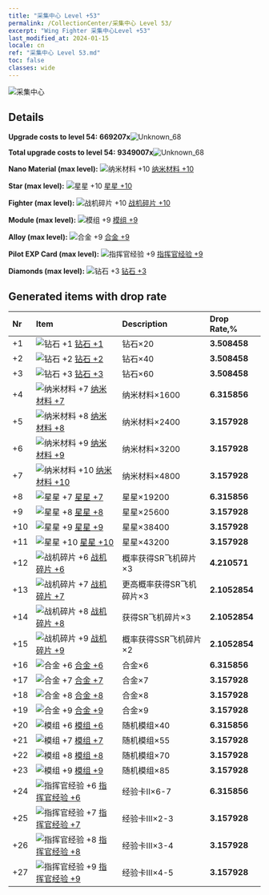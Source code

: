 ```yaml
---
title: "采集中心 Level +53"
permalink: /CollectionCenter/采集中心 Level 53/
excerpt: "Wing Fighter 采集中心Level +53"
last_modified_at: 2024-01-15
locale: cn
ref: "采集中心 Level 53.md"
toc: false
classes: wide
---
```



  ![采集中心](/images/bh_img6.png)

## Details

 **Upgrade costs to level 54:** **669207x**![Unknown_68](/images/item/bh_img25_p.png)

 **Total upgrade costs to level 54:** **9349007x**![Unknown_68](/images/item/bh_img25_p.png)

 **Nano Material (max level):** ![纳米材料 +10](/images/cc/CC_纳米材料_6_p.png) [纳米材料 +10](/cn/CollectionCenter/纳米材料_10/)

 **Star (max level):** ![星星 +10](/images/cc/CC_星星_6_p.png) [星星 +10](/cn/CollectionCenter/星星_10/)

 **Fighter (max level):** ![战机碎片 +10](/images/cc/CC_战机碎片_6_p.png) [战机碎片 +10](/cn/CollectionCenter/战机碎片_10/)

 **Module (max level):** ![模组 +9](/images/cc/CC_模组_6_p.png) [模组 +9](/cn/CollectionCenter/模组_9/)

 **Alloy (max level):** ![合金 +9](/images/cc/CC_合金_6_p.png) [合金 +9](/cn/CollectionCenter/合金_9/)

 **Pilot EXP Card (max level):** ![指挥官经验 +9](/images/cc/CC_指挥官经验_6_p.png) [指挥官经验 +9](/cn/CollectionCenter/指挥官经验_9/)

 **Diamonds (max level):** ![钻石 +3](/images/cc/CC_钻石_3_p.png) [钻石 +3](/cn/CollectionCenter/钻石_3/)

## Generated items with drop rate

  |  Nr |     Item   |    Description   |  Drop Rate,% |
  |:----|:-----------|:-----------------|:-------------|
  | +1 | ![钻石 +1](/images/cc/CC_钻石_1_p.png) [钻石 +1](/cn/CollectionCenter/钻石_1/) | 钻石×20 | **3.508458** |
  | +2 | ![钻石 +2](/images/cc/CC_钻石_2_p.png) [钻石 +2](/cn/CollectionCenter/钻石_2/) | 钻石×40 | **3.508458** |
  | +3 | ![钻石 +3](/images/cc/CC_钻石_3_p.png) [钻石 +3](/cn/CollectionCenter/钻石_3/) | 钻石×60 | **3.508458** |
  | +4 | ![纳米材料 +7](/images/cc/CC_纳米材料_5_p.png) [纳米材料 +7](/cn/CollectionCenter/纳米材料_7/) | 纳米材料×1600 | **6.315856** |
  | +5 | ![纳米材料 +8](/images/cc/CC_纳米材料_5_p.png) [纳米材料 +8](/cn/CollectionCenter/纳米材料_8/) | 纳米材料×2400 | **3.157928** |
  | +6 | ![纳米材料 +9](/images/cc/CC_纳米材料_6_p.png) [纳米材料 +9](/cn/CollectionCenter/纳米材料_9/) | 纳米材料×3200 | **3.157928** |
  | +7 | ![纳米材料 +10](/images/cc/CC_纳米材料_6_p.png) [纳米材料 +10](/cn/CollectionCenter/纳米材料_10/) | 纳米材料×4800 | **3.157928** |
  | +8 | ![星星 +7](/images/cc/CC_星星_5_p.png) [星星 +7](/cn/CollectionCenter/星星_7/) | 星星×19200 | **6.315856** |
  | +9 | ![星星 +8](/images/cc/CC_星星_5_p.png) [星星 +8](/cn/CollectionCenter/星星_8/) | 星星×25600 | **3.157928** |
  | +10 | ![星星 +9](/images/cc/CC_星星_6_p.png) [星星 +9](/cn/CollectionCenter/星星_9/) | 星星×38400 | **3.157928** |
  | +11 | ![星星 +10](/images/cc/CC_星星_6_p.png) [星星 +10](/cn/CollectionCenter/星星_10/) | 星星×43200 | **3.157928** |
  | +12 | ![战机碎片 +6](/images/cc/CC_战机碎片_5_p.png) [战机碎片 +6](/cn/CollectionCenter/战机碎片_6/) | 概率获得SR飞机碎片×3 | **4.210571** |
  | +13 | ![战机碎片 +7](/images/cc/CC_战机碎片_5_p.png) [战机碎片 +7](/cn/CollectionCenter/战机碎片_7/) | 更高概率获得SR飞机碎片×3 | **2.1052854** |
  | +14 | ![战机碎片 +8](/images/cc/CC_战机碎片_5_p.png) [战机碎片 +8](/cn/CollectionCenter/战机碎片_8/) | 获得SR飞机碎片×3 | **2.1052854** |
  | +15 | ![战机碎片 +9](/images/cc/CC_战机碎片_6_p.png) [战机碎片 +9](/cn/CollectionCenter/战机碎片_9/) | 概率获得SSR飞机碎片×2 | **2.1052854** |
  | +16 | ![合金 +6](/images/cc/CC_合金_5_p.png) [合金 +6](/cn/CollectionCenter/合金_6/) | 合金×6 | **6.315856** |
  | +17 | ![合金 +7](/images/cc/CC_合金_5_p.png) [合金 +7](/cn/CollectionCenter/合金_7/) | 合金×7 | **3.157928** |
  | +18 | ![合金 +8](/images/cc/CC_合金_5_p.png) [合金 +8](/cn/CollectionCenter/合金_8/) | 合金×8 | **3.157928** |
  | +19 | ![合金 +9](/images/cc/CC_合金_6_p.png) [合金 +9](/cn/CollectionCenter/合金_9/) | 合金×9 | **3.157928** |
  | +20 | ![模组 +6](/images/cc/CC_模组_5_p.png) [模组 +6](/cn/CollectionCenter/模组_6/) | 随机模组×40 | **6.315856** |
  | +21 | ![模组 +7](/images/cc/CC_模组_5_p.png) [模组 +7](/cn/CollectionCenter/模组_7/) | 随机模组×55 | **3.157928** |
  | +22 | ![模组 +8](/images/cc/CC_模组_5_p.png) [模组 +8](/cn/CollectionCenter/模组_8/) | 随机模组×70 | **3.157928** |
  | +23 | ![模组 +9](/images/cc/CC_模组_6_p.png) [模组 +9](/cn/CollectionCenter/模组_9/) | 随机模组×85 | **3.157928** |
  | +24 | ![指挥官经验 +6](/images/cc/CC_指挥官经验_5_p.png) [指挥官经验 +6](/cn/CollectionCenter/指挥官经验_6/) | 经验卡II×6-7 | **6.315856** |
  | +25 | ![指挥官经验 +7](/images/cc/CC_指挥官经验_5_p.png) [指挥官经验 +7](/cn/CollectionCenter/指挥官经验_7/) | 经验卡III×2-3 | **3.157928** |
  | +26 | ![指挥官经验 +8](/images/cc/CC_指挥官经验_5_p.png) [指挥官经验 +8](/cn/CollectionCenter/指挥官经验_8/) | 经验卡III×3-4 | **3.157928** |
  | +27 | ![指挥官经验 +9](/images/cc/CC_指挥官经验_6_p.png) [指挥官经验 +9](/cn/CollectionCenter/指挥官经验_9/) | 经验卡III×4-5 | **3.157928** |

